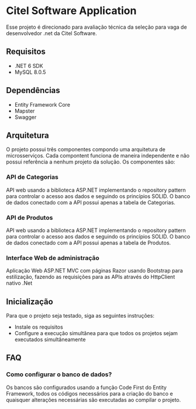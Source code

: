 # Citel Software Application

Esse projeto é direcionado para avaliação técnica da seleção para vaga de desenvolvedor .net da Citel Software.

## Requisitos

- .NET 6 SDK
- MySQL 8.0.5

## Dependências 

- Entity Framework Core
- Mapster
- Swagger

## Arquitetura

O projeto possui três componentes compondo uma arquitetura de microsserviços.
Cada compontent funciona de maneira independente e não possui referência a nenhum projeto da solução.
Os componentes são:

### API de Categorias

API web usando a biblioteca ASP.NET implementando o repository pattern para controlar o acesso aos dados e seguindo os princípios SOLID. 
O banco de dados conectado com a API possui apenas a tabela de Categorias.

### API de Produtos

API web usando a biblioteca ASP.NET implementando o repository pattern para controlar o acesso aos dados e seguindo os princípios SOLID. 
O banco de dados conectado com a API possui apenas a tabela de Produtos.

### Interface Web de administração

Aplicação Web ASP.NET MVC com páginas Razor usando Bootstrap para estilização, fazendo as requisições para as APIs através do HttpClient nativo .Net

## Inicialização

Para que o projeto seja testado, siga as seguintes instruções:
- Instale os requisitos
- Configure a execução simultânea para que todos os projetos sejam executados simultâneamente

## FAQ

### Como configurar o banco de dados?
Os bancos são configurados usando a função Code First do Entity Framework, todos os códigos necessários para a criação do banco e quaisquer alterações necessárias são executadas ao compilar o projeto.
